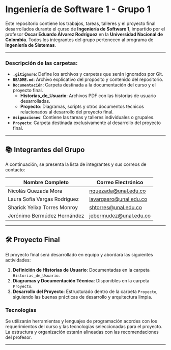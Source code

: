 # Ingeniería de Software 1 - Grupo 1

Este repositorio contiene los trabajos, tareas, talleres y el proyecto final desarrollados durante el curso de **Ingeniería de Software 1**, impartido por el profesor **Oscar Eduardo Álvarez Rodríguez** en la **Universidad Nacional de Colombia**. Todos los integrantes del grupo pertenecen al programa de **Ingeniería de Sistemas**.

---


### **Descripción de las carpetas:**
- **`.gitignore`**: Define los archivos y carpetas que serán ignorados por Git.
- **`README.md`**: Archivo explicativo del propósito y contenido del repositorio.
- **`Documentación`**: Carpeta destinada a la documentación del curso y el proyecto final.
  - **Historias_de_Usuario**: Archivos PDF con las historias de usuario desarrolladas.
  - **Proyecto**: Diagramas, scripts y otros documentos técnicos relacionados al desarrollo del proyecto final.
- **`Asignaciones`**: Contiene las tareas y talleres individuales o grupales.
- **`Proyecto`**: Carpeta destinada exclusivamente al desarrollo del proyecto final.

---

## 📚 **Integrantes del Grupo**
A continuación, se presenta la lista de integrantes y sus correos de contacto:

| **Nombre Completo**           | **Correo Electrónico**         |  
|-------------------------------|--------------------------------|
| Nicolás Quezada Mora          | nquezada@unal.edu.co          |  
| Laura Sofía Vargas Rodríguez  | lavargasro@unal.edu.co        |  
| Sharick Yelixa Torres Monroy  | shtorres@unal.edu.co          |  
| Jerónimo Bermúdez Hernández   | jebermudez@unal.edu.co        |

---

## 🛠️ **Proyecto Final**
El proyecto final será desarrollado en equipo y abordará las siguientes actividades:  
1. **Definición de Historias de Usuario**: Documentadas en la carpeta `Historias_de_Usuario`.
2. **Diagramas y Documentación Técnica**: Disponibles en la carpeta `Proyecto`.
3. **Desarrollo del Proyecto**: Estructurado dentro de la carpeta `Proyecto`, siguiendo las buenas prácticas de desarrollo y arquitectura limpia.

### **Tecnologías**
Se utilizarán herramientas y lenguajes de programación acordes con los requerimientos del curso y las tecnologías seleccionadas para el proyecto. La estructura y organización estarán alineadas con las recomendaciones del profesor.

---


